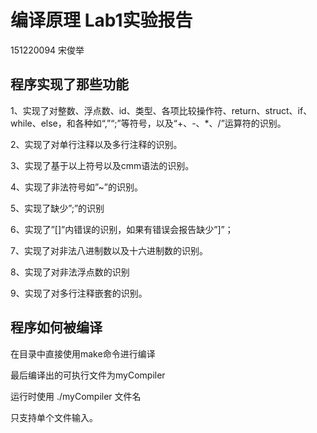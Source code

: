 # 编译原理 Lab1实验报告
151220094 宋俊举
## 程序实现了那些功能
1、实现了对整数、浮点数、id、类型、各项比较操作符、return、struct、if、while、else，和各种如“,”“;”等符号，以及“+、-、*、/”运算符的识别。

2、实现了对单行注释以及多行注释的识别。

3、实现了基于以上符号以及cmm语法的识别。

4、实现了非法符号如”~”的识别。

5、实现了缺少”;”的识别

6、实现了”[]”内错误的识别，如果有错误会报告缺少”]”；

7、实现了对非法八进制数以及十六进制数的识别。

8、实现了对非法浮点数的识别

9、实现了对多行注释嵌套的识别。

## 程序如何被编译
在目录中直接使用make命令进行编译

最后编译出的可执行文件为myCompiler

运行时使用 ./myCompiler 文件名

只支持单个文件输入。
